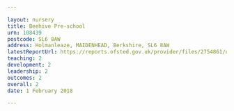```yaml
---

layout: nursery
title: Beehive Pre-school
urn: 108439
postcode: SL6 8AW
address: Holmanleaze, MAIDENHEAD, Berkshire, SL6 8AW
latestReportUrl: https://reports.ofsted.gov.uk/provider/files/2754861/urn/108439.pdf
teaching: 2
development: 2
leadership: 2
outcomes: 2
overall: 2
date: 1 February 2018

---
```

